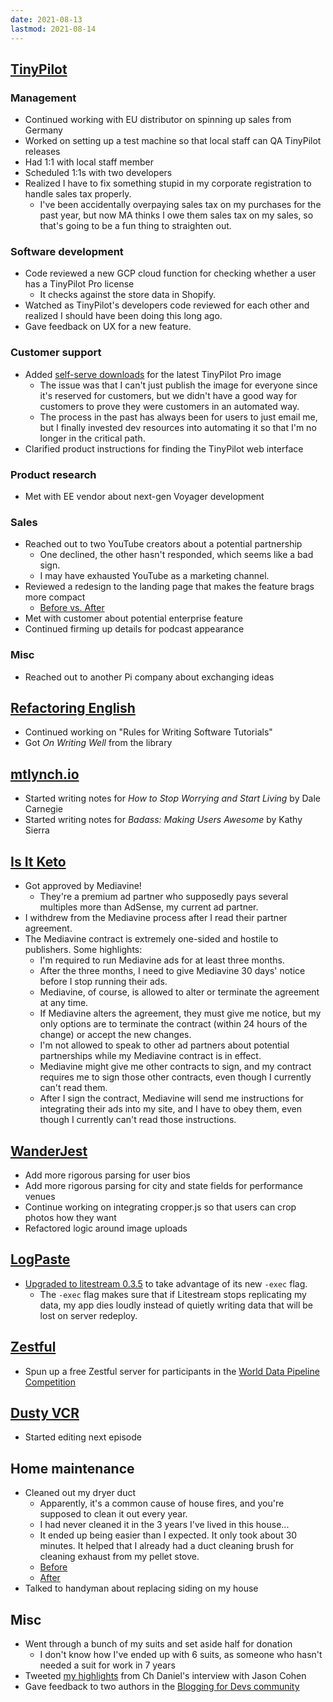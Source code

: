 ```yaml
---
date: 2021-08-13
lastmod: 2021-08-14
---
```


## [TinyPilot](https://tinypilotkvm.com)

### Management

- Continued working with EU distributor on spinning up sales from Germany
- Worked on setting up a test machine so that local staff can QA TinyPilot releases
- Had 1:1 with local staff member
- Scheduled 1:1s with two developers
- Realized I have to fix something stupid in my corporate registration to handle sales tax properly.
  - I've been accidentally overpaying sales tax on my purchases for the past year, but now MA thinks I owe them sales tax on my sales, so that's going to be a fun thing to straighten out.

### Software development

- Code reviewed a new GCP cloud function for checking whether a user has a TinyPilot Pro license
  - It checks against the store data in Shopify.
- Watched as TinyPilot's developers code reviewed for each other and realized I should have been doing this long ago.
- Gave feedback on UX for a new feature.

### Customer support

- Added [self-serve downloads](https://twitter.com/deliberatecoder/status/1426297257532481539) for the latest TinyPilot Pro image
  - The issue was that I can't just publish the image for everyone since it's reserved for customers, but we didn't have a good way for customers to prove they were customers in an automated way.
  - The process in the past has always been for users to just email me, but I finally invested dev resources into automating it so that I'm no longer in the critical path.
- Clarified product instructions for finding the TinyPilot web interface

### Product research

- Met with EE vendor about next-gen Voyager development

### Sales

- Reached out to two YouTube creators about a potential partnership
  - One declined, the other hasn't responded, which seems like a bad sign.
  - I may have exhausted YouTube as a marketing channel.
- Reviewed a redesign to the landing page that makes the feature brags more compact
  - [Before vs. After](/2020-08-14/jjJk.webp)
- Met with customer about potential enterprise feature
- Continued firming up details for podcast appearance

### Misc

- Reached out to another Pi company about exchanging ideas

## [Refactoring English](https://refactoringenglish.com)

- Continued working on "Rules for Writing Software Tutorials"
- Got _On Writing Well_ from the library

## [mtlynch.io](https://mtlynch.io)

- Started writing notes for _How to Stop Worrying and Start Living_ by Dale Carnegie
- Started writing notes for _Badass: Making Users Awesome_ by Kathy Sierra

## [Is It Keto](https://isitketo.org)

- Got approved by Mediavine!
  - They're a premium ad partner who supposedly pays several multiples more than AdSense, my current ad partner.
- I withdrew from the Mediavine process after I read their partner agreement.
- The Mediavine contract is extremely one-sided and hostile to publishers. Some highlights:
  - I'm required to run Mediavine ads for at least three months.
  - After the three months, I need to give Mediavine 30 days' notice before I stop running their ads.
  - Mediavine, of course, is allowed to alter or terminate the agreement at any time.
  - If Mediavine alters the agreement, they must give me notice, but my only options are to terminate the contract (within 24 hours of the change) or accept the new changes.
  - I'm not allowed to speak to other ad partners about potential partnerships while my Mediavine contract is in effect.
  - Mediavine might give me other contracts to sign, and my contract requires me to sign those other contracts, even though I currently can't read them.
  - After I sign the contract, Mediavine will send me instructions for integrating their ads into my site, and I have to obey them, even though I currently can't read those instructions.

## [WanderJest](https://wanderjest.com)

- Add more rigorous parsing for user bios
- Add more rigorous parsing for city and state fields for performance venues
- Continue working on integrating cropper.js so that users can crop photos how they want
- Refactored logic around image uploads

## [LogPaste](https://logpaste.com)

- [Upgraded to litestream 0.3.5](https://github.com/mtlynch/logpaste/pull/115) to take advantage of its new `-exec` flag.
  - The `-exec` flag makes sure that if Litestream stops replicating my data, my app dies loudly instead of quietly writing data that will be lost on server redeploy.

## [Zestful](https://zestfuldata.com)

- Spun up a free Zestful server for participants in the [World Data Pipeline Competition](https://datapipelinewc.com/)

## [Dusty VCR](https://dustyvcr.com)

- Started editing next episode

## Home maintenance

- Cleaned out my dryer duct
  - Apparently, it's a common cause of house fires, and you're supposed to clean it out every year.
  - I had never cleaned it in the 3 years I've lived in this house...
  - It ended up being easier than I expected. It only took about 30 minutes. It helped that I already had a duct cleaning brush for cleaning exhaust from my pellet stove.
  - [Before](cJjA.webp)
  - [After](8F2q.webp)
- Talked to handyman about replacing siding on my house

## Misc

- Went through a bunch of my suits and set aside half for donation
  - I don't know how I've ended up with 6 suits, as someone who hasn't needed a suit for work in 7 years
- Tweeted [my highlights](https://twitter.com/deliberatecoder/status/1424894185547644929) from Ch Daniel's interview with Jason Cohen
- Gave feedback to two authors in the [Blogging for Devs community](https://community.bloggingfordevs.com/)
